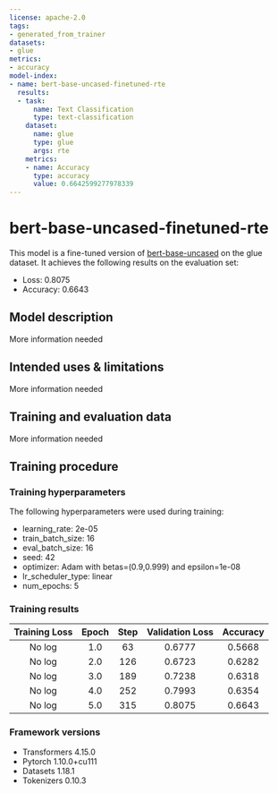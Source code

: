 ```yaml
---
license: apache-2.0
tags:
- generated_from_trainer
datasets:
- glue
metrics:
- accuracy
model-index:
- name: bert-base-uncased-finetuned-rte
  results:
  - task:
      name: Text Classification
      type: text-classification
    dataset:
      name: glue
      type: glue
      args: rte
    metrics:
    - name: Accuracy
      type: accuracy
      value: 0.6642599277978339
---
```


<!-- This model card has been generated automatically according to the information the Trainer had access to. You
should probably proofread and complete it, then remove this comment. -->

# bert-base-uncased-finetuned-rte

This model is a fine-tuned version of [bert-base-uncased](https://huggingface.co/bert-base-uncased) on the glue dataset.
It achieves the following results on the evaluation set:
- Loss: 0.8075
- Accuracy: 0.6643

## Model description

More information needed

## Intended uses & limitations

More information needed

## Training and evaluation data

More information needed

## Training procedure

### Training hyperparameters

The following hyperparameters were used during training:
- learning_rate: 2e-05
- train_batch_size: 16
- eval_batch_size: 16
- seed: 42
- optimizer: Adam with betas=(0.9,0.999) and epsilon=1e-08
- lr_scheduler_type: linear
- num_epochs: 5

### Training results

| Training Loss | Epoch | Step | Validation Loss | Accuracy |
|:-------------:|:-----:|:----:|:---------------:|:--------:|
| No log        | 1.0   | 63   | 0.6777          | 0.5668   |
| No log        | 2.0   | 126  | 0.6723          | 0.6282   |
| No log        | 3.0   | 189  | 0.7238          | 0.6318   |
| No log        | 4.0   | 252  | 0.7993          | 0.6354   |
| No log        | 5.0   | 315  | 0.8075          | 0.6643   |


### Framework versions

- Transformers 4.15.0
- Pytorch 1.10.0+cu111
- Datasets 1.18.1
- Tokenizers 0.10.3
